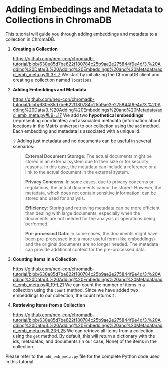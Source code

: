 # Adding Embeddings and Metadata to Collections in ChromaDB

This tutorial will guide you through adding embeddings and metadata to a collection in ChromaDB.

1. **Creating a Collection**

    https://github.com/neo-con/chromadb-tutorial/blob/630e85d7be622f180784c25b9ae2e275844f9e4d/3.%20Adding%20Data/3.%20Adding%20Embeddings%20and%20Metadata/add_emb_meta.py#L3-L7
    We start by initializing the ChromaDB client and creating a collection named `locations`.

2. **Adding Embeddings and Metadata**

    https://github.com/neo-con/chromadb-tutorial/blob/630e85d7be622f180784c25b9ae2e275844f9e4d/3.%20Adding%20Data/3.%20Adding%20Embeddings%20and%20Metadata/add_emb_meta.py#L9-L17
    We add two **hypothetical embeddings** (representing coordinates) and associated metadata (information about locations in the Matrix universe) to our collection using the `add` method. Each embedding and metadata is associated with a unique id.

    💡 Adding just metadata and no documents can be useful in several scenarios:

    > **External Document Storage**: The actual documents might be stored in an external system due to their size or for security reasons. In this case, the metadata can include a reference or a link to the actual document in the external system.
    >
    > **Privacy Concerns**: In some cases, due to privacy concerns or regulations, the actual documents cannot be stored. However, the metadata, which does not contain sensitive information, can be stored and used for analysis.
    >
    > **Efficiency**: Storing and retrieving metadata can be more efficient than dealing with large documents, especially when the documents are not needed for the analysis or operations being performed.
    >
    > **Pre-processed Data**: In some cases, the documents might have been pre-processed into a more useful form (like embeddings) and the original documents are no longer needed. The metadata can provide additional context for the pre-processed data.
    >

3. **Counting Items in a Collection**

    https://github.com/neo-con/chromadb-tutorial/blob/630e85d7be622f180784c25b9ae2e275844f9e4d/3.%20Adding%20Data/3.%20Adding%20Embeddings%20and%20Metadata/add_emb_meta.py#L19-L21
    We can count the number of items in a collection using the `count` method. Since we have added two embeddings to our collection, the count returns `2`.

4. **Retrieving Items from a Collection**

    https://github.com/neo-con/chromadb-tutorial/blob/630e85d7be622f180784c25b9ae2e275844f9e4d/3.%20Adding%20Data/3.%20Adding%20Embeddings%20and%20Metadata/add_emb_meta.py#L23-L25
    We can retrieve all items from a collection using the `get` method. By default, this will return a dictionary with the ids, metadatas, and documents (in our case, None) of the items in the collection.

Please refer to the `add_emb_meta.py` file for the complete Python code used in this tutorial.